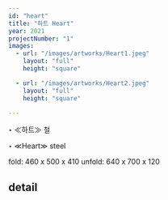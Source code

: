 ```yaml
---
id: "heart"
title: "하트 Heart"
year: 2021
projectNumber: "1"
images:
  - url: "/images/artworks/Heart1.jpeg"
    layout: "full"
    height: "square"

  - url: "/images/artworks/Heart2.jpeg"
    layout: "full"
    height: "square"
  
---
```


‣ ≪하트≫ 철

‣ ≪Heart≫ steel

fold: 460 x 500 x 410
unfold: 640 x 700 x 120

## detail

